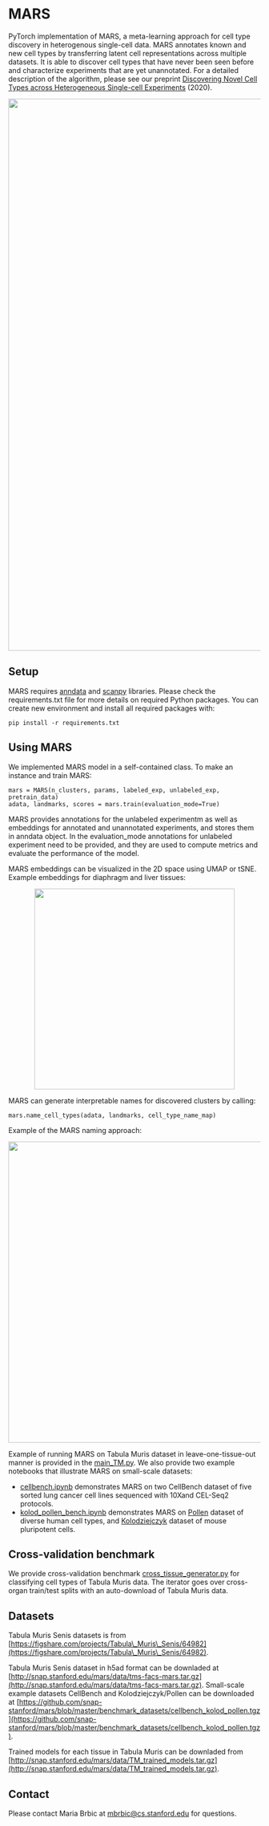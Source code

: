 # MARS

PyTorch implementation of MARS, a meta-learning approach for cell type discovery in heterogenous single-cell data.  MARS annotates known and new cell types by transferring latent cell representations across multiple datasets. It is able to discover cell types that have never been seen before and characterize experiments that are yet unannotated. For a detailed description of the algorithm, please see our preprint [Discovering Novel Cell Types across Heterogeneous Single-cell Experiments](https://www.biorxiv.org/content/10.1101/2020.02.25.960302v1) (2020).


<p align="center">
<img src="https://github.com/mbrbic/mars/blob/master/images/MARS_overview.png" width="1100" align="center">
</p>


## Setup

MARS requires [anndata](https://icb-anndata.readthedocs-hosted.com/en/stable/anndata.AnnData.html) and [scanpy](https://icb-scanpy.readthedocs-hosted.com/en/stable/) libraries. Please check the requirements.txt file for more details on required Python packages. You can create new environment and install all required packages with:

```
pip install -r requirements.txt
```

## Using MARS

We implemented MARS model in a self-contained class. To make an instance and train MARS:

```
mars = MARS(n_clusters, params, labeled_exp, unlabeled_exp, pretrain_data)
adata, landmarks, scores = mars.train(evaluation_mode=True)
```
MARS provides annotations for the unlabeled experimentm as well as embeddings for annotated and unannotated experiments, and stores them in anndata object. In the evaluation_mode annotations for unlabeled experiment need to be provided, and they are used to compute metrics and evaluate the performance of the model. 

MARS embeddings can be visualized in the 2D space using UMAP or tSNE. Example embeddings for diaphragm and liver tissues:

<p align="center">
<img src="https://github.com/mbrbic/mars/blob/master/images/MARS_embeddings" width="400" align="center">
</p>

MARS can generate interpretable names for discovered clusters by calling:
```
mars.name_cell_types(adata, landmarks, cell_type_name_map)
```

Example of the MARS naming approach:

<p align="center">
<img src="https://github.com/mbrbic/mars/blob/master/images/MARS_naming.png" width="600" align="center">
</p>

Example of running MARS on Tabula Muris dataset in leave-one-tissue-out manner is provided in the [main_TM.py](https://github.com/snap-stanford/mars/blob/master/main_TM.py). We also provide two example notebooks that illustrate MARS on small-scale datasets:
- [cellbench.ipynb](https://github.com/snap-stanford/mars/blob/master/notebooks/cellbench.ipynb) demonstrates MARS on two CellBench dataset of five sorted lung cancer cell lines sequenced with 10Xand CEL-Seq2 protocols. 
- [kolod_pollen_bench.ipynb](https://github.com/snap-stanford/mars/blob/master/notebooks/kolod_pollen_bench.ipynb) demonstrates MARS on [Pollen](https://pubmed.ncbi.nlm.nih.gov/25086649/) dataset of diverse human cell types, and [Kolodziejczyk](http://www.ncbi.nlm.nih.gov/pmc/articles/PMC4595712/) dataset of mouse pluripotent cells.

## Cross-validation benchmark

We provide cross-validation benchmark [cross_tissue_generator.py](https://github.com/snap-stanford/mars/blob/master/cross_tissue_generator.py) for classifying cell types of Tabula Muris data. The iterator goes over cross-organ train/test splits with an auto-download of Tabula Muris data.

## Datasets

Tabula Muris Senis datasets is from [https://figshare.com/projects/Tabula\_Muris\_Senis/64982](https://figshare.com/projects/Tabula\_Muris\_Senis/64982).

Tabula Muris Senis dataset in h5ad format can be downladed at [http://snap.stanford.edu/mars/data/tms-facs-mars.tar.gz](http://snap.stanford.edu/mars/data/tms-facs-mars.tar.gz).
Small-scale example datasets CellBench and Kolodziejczyk/Pollen can be downloaded at [https://github.com/snap-stanford/mars/blob/master/benchmark_datasets/cellbench_kolod_pollen.tgz](https://github.com/snap-stanford/mars/blob/master/benchmark_datasets/cellbench_kolod_pollen.tgz).

Trained models for each tissue in Tabula Muris can be downladed from [http://snap.stanford.edu/mars/data/TM_trained_models.tar.gz](http://snap.stanford.edu/mars/data/TM_trained_models.tar.gz).

## Contact
Please contact Maria Brbic at mbrbic@cs.stanford.edu for questions.

